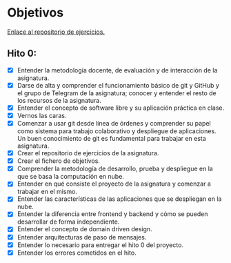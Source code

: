 # Objetivos

[Enlace al repositorio de ejercicios.](https://github.com/alvarillo89/UGR-CC-Ejercicios)

## Hito 0:

- [X] Entender la metodología docente, de evaluación y de interacción de la asignatura.
- [X] Darse de alta y comprender el funcionamiento básico de git y GitHub y el grupo de Telegram de la asignatura; conocer y entender el resto de los recursos de la asignatura.
- [X] Entender el concepto de software libre y su aplicación práctica en clase.
- [X] Vernos las caras.
- [X] Comenzar a usar git desde línea de órdenes y comprender su papel como sistema para trabajo colaborativo y despliegue de aplicaciones. Un buen conocimiento de git es fundamental para trabajar en esta asignatura.
- [X] Crear el repositorio de ejercicios de la asignatura.
- [X] Crear el fichero de objetivos.
- [X] Comprender la metodología de desarrollo, prueba y despliegue en la que se basa la computación en nube.
- [X] Entender en qué consiste el proyecto de la asignatura y comenzar a trabajar en el mismo.
- [X] Entender las características de las aplicaciones que se despliegan en la nube.
- [X] Entender la diferencia entre frontend y backend y cómo se pueden desarrollar de forma independiente.
- [X] Entender el concepto de domain driven design.
- [X] Entender arquitecturas de paso de mensajes. 
- [X] Entender lo necesario para entregar el hito 0 del proyecto.
- [X] Entender los errores cometidos en el hito.